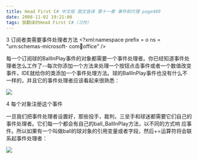 ```yaml
---
title: Head First C# 中文版 图文皆译 第十一章 事件和代理 page489
date: 2008-11-02 19:21:00
tags: 我翻译的Head First C#（习作）
---
```

3  订阅者类需要事件处理者方法  <?xml:namespace prefix = o ns = "urn:schemas-microsoft-
com:office:office" />

每一个订阅球的BallInPlay事件的对象都需要一个事件处理者。你已经知道事件处理者怎么工作了--每次你添加一个方法来处理一个按钮点击事件或者一个数值改变
事件，IDE就给你的类添加一个事件处理方法。球的BallInPlay事件也没有什么不一样的，并且它的事件处理者应该看起来很熟悉：

![](https://p-blog.csdn.net/images/p_blog_csdn_net/cuipengfei1/EntryImages/20081102/%E6%88%AA%E5%9B%BE00633612505289986250.jpg)

4  每个对象注册这个事件

一旦我们把事件处理者设置好，那些投手，裁判，三垒手和球迷都需要它们自己的事件处理者。它们每一个都会有自己的ball_BallInPlay方法，以不同的方式响
应事件。所以如果有一个叫做ball的球对象的引用变量或者字段，然后+=运算符将会联系起事件处理者：

![](https://p-blog.csdn.net/images/p_blog_csdn_net/cuipengfei1/EntryImages/20081102/%E6%88%AA%E5%9B%BE01633612505308267500.jpg)



